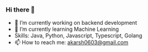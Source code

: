 ### Hi there 👋

<!--
**akarsh1263/akarsh1263** is a ✨ _special_ ✨ repository because its `README.md` (this file) appears on your GitHub profile.

Here are some ideas to get you started:-->

- 🔭 I’m currently working on backend development
- 🌱 I’m currently learning Machine Learning
- Skills: Java, Python, Javascript, Typescript, Golang
- 📫 How to reach me: akarsh0603@gmail.com


